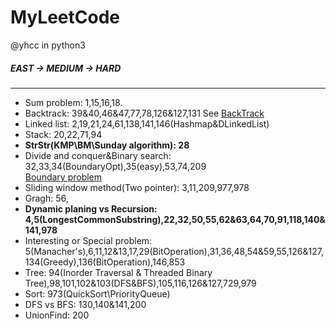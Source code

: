 # MyLeetCode
@yhcc
in python3
##### EAST -> MEDIUM -> HARD

----------------------------------------
* Sum problem: 1,15,16,18. 
* Backtrack: 39&40,46&47,77,78,126&127,131
See [BackTrack](https://leetcode.com/problems/combination-sum/discuss/16502/A-general-approach-to-backtracking-questions-in-Java-(Subsets-Permutations-Combination-Sum-Palindrome-Partitioning))  
* Linked list: 2,19,21,24,61,138,141,146(Hashmap&DLinkedList)  
* Stack: 20,22,71,94  
* **StrStr(KMP\BM\Sunday algorithm): 28**  
* Divide and conquer&Binary search: 32,33,34(BoundaryOpt),35(easy),53,74,209  
[Boundary problem](https://blog.csdn.net/u011523762/article/details/50878613)  
* Sliding window method(Two pointer): 3,11,209,977,978  
* Gragh: 56,  
* **Dynamic planing vs Recursion: 4,5(LongestCommonSubstring),22,32,50,55,62&63,64,70,91,118,140&141,978**  
* Interesting or Special problem: 5(Manacher's),6,11,12&13,17,29(BitOperation),31,36,48,54&59,55,126&127,134(Greedy),136(BitOperation),146,853  
* Tree: 94(Inorder Traversal & Threaded Binary Tree),98,101,102&103(DFS&BFS),105,116,126&127,729,979  
* Sort: 973(QuickSort\PriorityQueue)
* DFS vs BFS: 130,140&141,200  
* UnionFind: 200  

